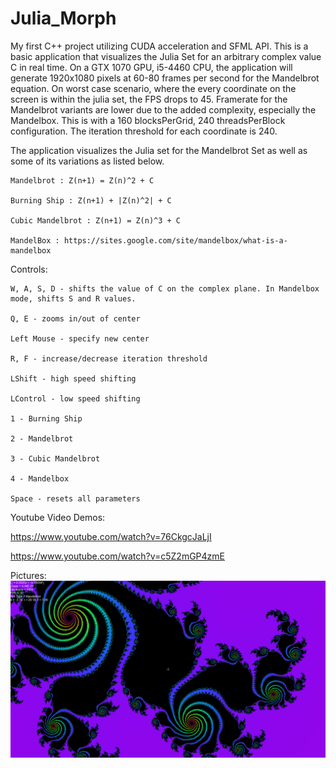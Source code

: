 # Julia_Morph
My first C++ project utilizing CUDA acceleration and SFML API. This is a basic application that visualizes the Julia Set for an arbitrary complex value C in real time. On a GTX 1070 GPU, i5-4460 CPU, the application will generate 1920x1080 pixels at 60-80 frames per second for the Mandelbrot equation. On worst case scenario, where the every coordinate on the screen is within the julia set, the FPS drops to 45. Framerate for the Mandelbrot variants are lower due to the added complexity, especially the Mandelbox. This is with a 160 blocksPerGrid, 240 threadsPerBlock configuration. The iteration threshold for each coordinate is 240.


The application visualizes the Julia set for the Mandelbrot Set as well as some of its variations as listed below.

	Mandelbrot : Z(n+1) = Z(n)^2 + C

	Burning Ship : Z(n+1) + |Z(n)^2| + C

	Cubic Mandelbrot : Z(n+1) = Z(n)^3 + C

	MandelBox : https://sites.google.com/site/mandelbox/what-is-a-mandelbox

Controls:

	W, A, S, D - shifts the value of C on the complex plane. In Mandelbox mode, shifts S and R values.

	Q, E - zooms in/out of center

	Left Mouse - specify new center

	R, F - increase/decrease iteration threshold

	LShift - high speed shifting

	LControl - low speed shifting

	1 - Burning Ship

	2 - Mandelbrot

	3 - Cubic Mandelbrot

	4 - Mandelbox

	Space - resets all parameters

Youtube Video Demos: 
	
https://www.youtube.com/watch?v=76CkgcJaLjI

https://www.youtube.com/watch?v=c5Z2mGP4zmE

Pictures:
![Screenshot](mandelbrot_0.png)

